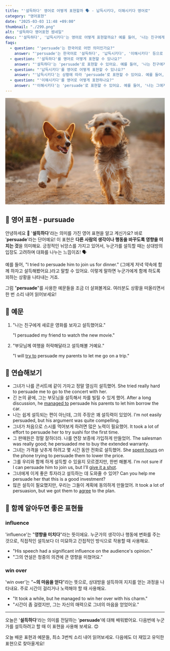 ```yaml
---
title: "'설득하다' 영어로 어떻게 표현할까 ️🗣️ - 납득시키다, 이해시키다 영어로"
category: "영어표현"
date: "2025-03-03 11:48 +09:00"
thumbnail: "./299.png"
alt: "설득하다 영어표현 썸네일"
desc: "'설득하다', '납득시키다'는 영어로 어떻게 표현할까요? 예를 들어, '나는 친구에게 새로운 영화를 보자고 설득했어요.'를 영어로 어떻게 표현하면 좋을까요? '부모님께 여행을 허락해달라고 설득해볼 거예요.' 등을 영어로 표현하는 법을 배워봅시다. 다양한 예문을 통해서 연습하고 본인의 표현으로 만들어 보세요."
faqs:
  - question: "'persuade'는 한국어로 어떤 의미인가요?"
    answer: "'persuade'는 한국어로 '설득하다', '납득시키다', '이해시키다' 등으로 번역될 수 있어요. 누군가의 생각이나 행동을 변화시키려 할 때 사용하는 표현이에요."
  - question: "'설득하다'를 영어로 어떻게 표현할 수 있나요?"
    answer: "'설득하다'는 'persuade'로 표현할 수 있어요. 예를 들어, '나는 친구에게 새로운 영화를 보자고 설득했어요.'는 'I persuaded my friend to watch the new movie.'로 말할 수 있어요."
  - question: "'납득시키다'를 영어로 어떻게 표현할 수 있나요?"
    answer: "'납득시키다'는 상황에 따라 'persuade'로 표현할 수 있어요. 예를 들어, '그에게 내 의견을 납득시키려 노력했어요.'는 'I tried to persuade him to understand my opinion.'으로 말할 수 있어요."
  - question: "'이해시키다'를 영어로 어떻게 표현하나요?"
    answer: "'이해시키다'는 'persuade'로 표현할 수 있어요. 예를 들어, '나는 그에게 왜 이 방법이 좋은지 이해시키려고 했어요.'는 'I tried to persuade him why this method is good.'로 표현할 수 있어요."
---
```


![요크셔테리어를 따라가는 웰시코기](./299-1.jpg)

## 🌟 영어 표현 - pursuade

안녕하세요 👋 '**설득하다**'라는 의미를 가진 영어 표현을 알고 계신가요? 바로 '**persuade**'라는 단어예요! 이 표현은 **다른 사람의 생각이나 행동을 바꾸도록 영향을 미치는 것**을 의미해요. 긍정적인 뉘앙스를 가지고 있어서, 누군가를 설득할 때는 상대방의 입장도 고려하며 대화를 나누는 느낌이죠! 🗣️

예를 들어, "I tried to persuade him to join us for dinner." (그에게 저녁 약속에 함께 하자고 설득해봤어요.)라고 말할 수 있어요. 이렇게 말하면 누군가에게 함께 하도록 꾀하는 상황을 나타내는 거죠.

그럼 "**persuade**"를 사용한 예문들을 조금 더 살펴볼게요. 여러분도 상황을 떠올리면서 한 번 소리 내어 읽어보세요!

## 📖 예문

1. "나는 친구에게 새로운 영화를 보자고 설득했어요."

   "I persuaded my friend to watch the new movie."

2. "부모님께 여행을 허락해달라고 설득해볼 거예요."

   "I will [try to](/blog/in-english/117.try-to/) persuade my parents to let me go on a trip."

## 💬 연습해보기

<ul data-interactive-list>
  <li data-interactive-item>
    <span data-toggler>그녀가 나를 콘서트에 같이 가자고 정말 열심히 설득했어.</span>
    <span data-answer>She tried really hard to persuade me to go to the concert with her.</span>
  </li>
  <li data-interactive-item>
    <span data-toggler>긴 논의 끝에, 그는 부모님을 설득해서 차를 빌릴 수 있게 했어.</span>
    <span data-answer>After a long discussion, he <a href="/blog/in-english/175.manage-to/">managed to</a> persuade his parents to let him borrow the car.</span>
  </li>
  <li data-interactive-item>
    <span data-toggler>나는 쉽게 설득되는 편이 아닌데, 그의 주장은 꽤 설득력이 있었어.</span>
    <span data-answer>I'm not easily persuaded, but his argument was quite compelling.</span>
  </li>
  <li data-interactive-item>
    <span data-toggler>그녀가 처음으로 스시를 먹어보게 하려면 많은 노력이 필요했어.</span>
    <span data-answer>It took a lot of effort to persuade her to try sushi for the first time.</span>
  </li>
  <li data-interactive-item>
    <span data-toggler>그 판매원은 정말 잘하더라. 나를 연장 보증에 가입하게 만들었어.</span>
    <span data-answer>The salesman was really good; he persuaded me to buy the extended warranty.</span>
  </li>
  <li data-interactive-item>
    <span data-toggler>그녀는 가격을 낮추게 하려고 몇 시간 동안 전화로 설득했어.</span>
    <span data-answer>She <a href="/blog/in-english/258.spend/">spent hours</a> on the phone trying to persuade them to lower the price.</span>
  </li>
  <li data-interactive-item>
    <span data-toggler>그를 우리와 함께 하게 설득할 수 있을지 모르겠지만, 한번 해볼게.</span>
    <span data-answer>I'm not sure if I can persuade him to join us, but I'll <a href="/blog/in-english/039.give-it-a-shot/">give it a shot</a>.</span>
  </li>
  <li data-interactive-item>
    <span data-toggler>그녀에게 이게 좋은 투자라고 설득하는 데 도와줄 수 있어?</span>
    <span data-answer>Can you help me persuade her that this is a good investment?</span>
  </li>
  <li data-interactive-item>
    <span data-toggler>많은 설득이 필요했지만, 우리는 그들이 계획에 동의하게 만들었어.</span>
    <span data-answer>It took a lot of persuasion, but we got them to <a href="/blog/in-english/342.agree/">agree</a> to the plan.</span>
  </li>
</ul>

## 🤝 함께 알아두면 좋은 표현들

### influence

'influence'는 "**영향을 미치다**"라는 뜻이에요. 누군가의 생각이나 행동에 변화를 주는 것으로, 직접적인 설득보다 더 미묘하고 간접적인 방식으로 작용할 때 사용해요.

- "His speech had a significant influence on the audience's opinion."
- "그의 연설은 청중의 의견에 큰 영향을 미쳤어요."

### win over

'win over'는 "**~의 마음을 얻다**"라는 뜻으로, 상대방을 설득하여 지지를 얻는 과정을 나타내요. 주로 시간이 걸리거나 노력해야 할 때 사용해요.

- "It took a while, but he managed to win her over with his charm."
- "시간이 좀 걸렸지만, 그는 자신의 매력으로 그녀의 마음을 얻었어요."

---

오늘은 '**설득하다**'라는 의미를 전달하는 '**persuade**'에 대해 배워봤어요. 다음번에 누군가를 설득하려고 할 때 이 표현을 사용해 보세요. 😊

오늘 배운 표현과 예문들, 최소 3번씩 소리 내어 읽어보세요. 다음에도 더 재밌고 유익한 표현으로 찾아올게요!
